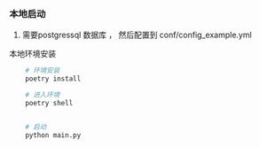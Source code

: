 ### 本地启动
1. 需要postgressql 数据库 ， 然后配置到  conf/config_example.yml

本地环境安装
```bash
    # 环境安装
    poetry install

    # 进入环境
    poetry shell


    # 启动
    python main.py

```